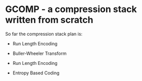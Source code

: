 # GCOMP - a compression stack written from scratch

So far the compression stack plan is:

* Run Length Encoding

* Buller-Wheeler Transform

* Run Length Encoding

* Entropy Based Coding
